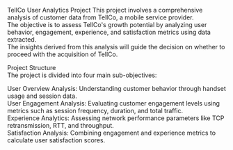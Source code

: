TellCo User Analytics Project 
This project involves a comprehensive analysis of customer data from TellCo, a mobile service provider.   
The objective is to assess TellCo's growth potential by analyzing user behavior, engagement, experience, and satisfaction metrics using data extracted.     
The insights derived from this analysis will guide the decision on whether to proceed with the acquisition of TellCo. 

Project Structure   
The project is divided into four main sub-objectives:  

User Overview Analysis: Understanding customer behavior through handset usage and session data.  
User Engagement Analysis: Evaluating customer engagement levels using metrics such as session frequency, duration, and total traffic.  
Experience Analytics: Assessing network performance parameters like TCP retransmission, RTT, and throughput.  
Satisfaction Analysis: Combining engagement and experience metrics to calculate user satisfaction scores.  
